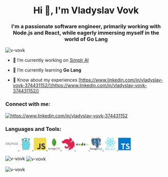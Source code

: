 <h1 align="center">Hi 👋, I'm Vladyslav Vovk</h1>
<h3 align="center">I'm a passionate software engineer, primarily working with Node.js and React, while eagerly immersing myself in the world of Go Lang</h3>

<p align="left"> <img src="https://komarev.com/ghpvc/?username=v-vovk&label=Profile%20views&color=0e75b6&style=flat" alt="v-vovk" /> </p>

- 🔭 I’m currently working on [Simplr AI](https://www.simplr.ai/)

- 🌱 I’m currently learning **Go Lang**

- 📄 Know about my experiences [https://www.linkedin.com/in/vladyslav-vovk-374431152/](https://www.linkedin.com/in/vladyslav-vovk-374431152/)

<h3 align="left">Connect with me:</h3>
<p align="left">
<a href="https://linkedin.com/in/https://www.linkedin.com/in/vladyslav-vovk-374431152" target="blank"><img align="center" src="https://raw.githubusercontent.com/rahuldkjain/github-profile-readme-generator/master/src/images/icons/Social/linked-in-alt.svg" alt="https://www.linkedin.com/in/vladyslav-vovk-374431152" height="30" width="40" /></a>
</p>

<h3 align="left">Languages and Tools:</h3>
<p align="left"> <a href="https://expressjs.com" target="_blank" rel="noreferrer"> <img src="https://raw.githubusercontent.com/devicons/devicon/master/icons/express/express-original-wordmark.svg" alt="express" width="40" height="40"/> </a> <a href="https://golang.org" target="_blank" rel="noreferrer"> <img src="https://raw.githubusercontent.com/devicons/devicon/master/icons/go/go-original.svg" alt="go" width="40" height="40"/> </a> <a href="https://developer.mozilla.org/en-US/docs/Web/JavaScript" target="_blank" rel="noreferrer"> <img src="https://raw.githubusercontent.com/devicons/devicon/master/icons/javascript/javascript-original.svg" alt="javascript" width="40" height="40"/> </a> <a href="https://www.mongodb.com/" target="_blank" rel="noreferrer"> <img src="https://raw.githubusercontent.com/devicons/devicon/master/icons/mongodb/mongodb-original-wordmark.svg" alt="mongodb" width="40" height="40"/> </a> <a href="https://nestjs.com/" target="_blank" rel="noreferrer"> <img src="https://raw.githubusercontent.com/devicons/devicon/master/icons/nestjs/nestjs-plain.svg" alt="nestjs" width="40" height="40"/> </a> <a href="https://nodejs.org" target="_blank" rel="noreferrer"> <img src="https://raw.githubusercontent.com/devicons/devicon/master/icons/nodejs/nodejs-original-wordmark.svg" alt="nodejs" width="40" height="40"/> </a> <a href="https://www.postgresql.org" target="_blank" rel="noreferrer"> <img src="https://raw.githubusercontent.com/devicons/devicon/master/icons/postgresql/postgresql-original-wordmark.svg" alt="postgresql" width="40" height="40"/> </a> <a href="https://reactjs.org/" target="_blank" rel="noreferrer"> <img src="https://raw.githubusercontent.com/devicons/devicon/master/icons/react/react-original-wordmark.svg" alt="react" width="40" height="40"/> </a> <a href="https://www.typescriptlang.org/" target="_blank" rel="noreferrer"> <img src="https://raw.githubusercontent.com/devicons/devicon/master/icons/typescript/typescript-original.svg" alt="typescript" width="40" height="40"/> </a> </p>

<p><img align="left" src="https://github-readme-stats.vercel.app/api/top-langs?username=v-vovk&show_icons=true&locale=en&layout=compact" alt="v-vovk" /></p>

<p>&nbsp;<img align="center" src="https://github-readme-stats.vercel.app/api?username=v-vovk&show_icons=true&locale=en" alt="v-vovk" /></p>

<p><img align="center" src="https://github-readme-streak-stats.herokuapp.com/?user=v-vovk&" alt="v-vovk" /></p>
